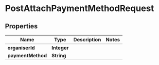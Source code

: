 

# PostAttachPaymentMethodRequest


## Properties

| Name | Type | Description | Notes |
|------------ | ------------- | ------------- | -------------|
|**organiserId** | **Integer** |  |  |
|**paymentMethod** | **String** |  |  |



